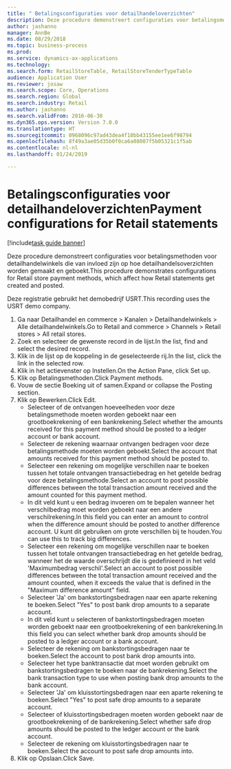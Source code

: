 ```yaml
--- 
title: " Betalingsconfiguraties voor detailhandeloverzichten"
description: Deze procedure demonstreert configuraties voor betalingsmethoden voor detailhandelwinkels die van invloed zijn op hoe detailhandelsoverzichten worden gemaakt en geboekt.
author: jashanno
manager: AnnBe
ms.date: 08/29/2018
ms.topic: business-process
ms.prod: 
ms.service: dynamics-ax-applications
ms.technology: 
ms.search.form: RetailStoreTable, RetailStoreTenderTypeTable
audience: Application User
ms.reviewer: josaw
ms.search.scope: Core, Operations
ms.search.region: Global
ms.search.industry: Retail
ms.author: jashanno
ms.search.validFrom: 2016-06-30
ms.dyn365.ops.version: Version 7.0.0
ms.translationtype: HT
ms.sourcegitcommit: 0968096c97ad43dea4f10bb43155ee1ee6f98794
ms.openlocfilehash: 8f49a3ae05d35b0f0ca6a08007f5b05321c1f5ab
ms.contentlocale: nl-nl
ms.lasthandoff: 01/24/2019

---
```

# <a name="payment-configurations-for-retail-statements"></a><span data-ttu-id="ac01a-103"> Betalingsconfiguraties voor detailhandeloverzichten</span><span class="sxs-lookup"><span data-stu-id="ac01a-103">Payment configurations for Retail statements</span></span>

[!include[task guide banner](../includes/task-guide-banner.md)]

<span data-ttu-id="ac01a-104">Deze procedure demonstreert configuraties voor betalingsmethoden voor detailhandelwinkels die van invloed zijn op hoe detailhandelsoverzichten worden gemaakt en geboekt.</span><span class="sxs-lookup"><span data-stu-id="ac01a-104">This procedure demonstrates configurations for Retail store payment methods, which affect how Retail statements get created and posted.</span></span>

<span data-ttu-id="ac01a-105">Deze registratie gebruikt het demobedrijf USRT.</span><span class="sxs-lookup"><span data-stu-id="ac01a-105">This recording uses the USRT demo company.</span></span>

1. <span data-ttu-id="ac01a-106">Ga naar Detailhandel en commerce > Kanalen > Detailhandelwinkels > Alle detailhandelwinkels.</span><span class="sxs-lookup"><span data-stu-id="ac01a-106">Go to Retail and commerce > Channels > Retail stores > All retail stores.</span></span>
2. <span data-ttu-id="ac01a-107">Zoek en selecteer de gewenste record in de lijst.</span><span class="sxs-lookup"><span data-stu-id="ac01a-107">In the list, find and select the desired record.</span></span>
3. <span data-ttu-id="ac01a-108">Klik in de lijst op de koppeling in de geselecteerde rij.</span><span class="sxs-lookup"><span data-stu-id="ac01a-108">In the list, click the link in the selected row.</span></span>
4. <span data-ttu-id="ac01a-109">Klik in het actievenster op Instellen.</span><span class="sxs-lookup"><span data-stu-id="ac01a-109">On the Action Pane, click Set up.</span></span>
5. <span data-ttu-id="ac01a-110">Klik op Betalingsmethoden.</span><span class="sxs-lookup"><span data-stu-id="ac01a-110">Click Payment methods.</span></span>
6. <span data-ttu-id="ac01a-111">Vouw de sectie Boeking uit of samen.</span><span class="sxs-lookup"><span data-stu-id="ac01a-111">Expand or collapse the Posting section.</span></span>
7. <span data-ttu-id="ac01a-112">Klik op Bewerken.</span><span class="sxs-lookup"><span data-stu-id="ac01a-112">Click Edit.</span></span>
    * <span data-ttu-id="ac01a-113">Selecteer of de ontvangen hoeveelheden voor deze betalingsmethode moeten worden geboekt naar een grootboekrekening of een bankrekening.</span><span class="sxs-lookup"><span data-stu-id="ac01a-113">Select whether the amounts received for this payment method should be posted to a ledger account or bank account.</span></span>  
    * <span data-ttu-id="ac01a-114">Selecteer de rekening waarnaar ontvangen bedragen voor deze betalingsmethode moeten worden geboekt.</span><span class="sxs-lookup"><span data-stu-id="ac01a-114">Select the account that amounts received for this payment method should be posted to.</span></span>  
    * <span data-ttu-id="ac01a-115">Selecteer een rekening om mogelijke verschillen naar te boeken tussen het totale ontvangen transactiebedrag en het getelde bedrag voor deze betalingsmethode.</span><span class="sxs-lookup"><span data-stu-id="ac01a-115">Select an account to post possible differences between the total transaction amount received and the amount counted for this payment method.</span></span>  
    * <span data-ttu-id="ac01a-116">In dit veld kunt u een bedrag invoeren om te bepalen wanneer het verschilbedrag moet worden geboekt naar een andere verschilrekening.</span><span class="sxs-lookup"><span data-stu-id="ac01a-116">In this field you can enter an amount to control when the difference amount should be posted to another difference account.</span></span> <span data-ttu-id="ac01a-117">U kunt dit gebruiken om grote verschillen bij te houden.</span><span class="sxs-lookup"><span data-stu-id="ac01a-117">You can use this to track big differences.</span></span>  
    * <span data-ttu-id="ac01a-118">Selecteer een rekening om mogelijke verschillen naar te boeken tussen het totale ontvangen transactiebedrag en het getelde bedrag, wanneer het de waarde overschrijdt die is gedefinieerd in het veld 'Maximumbedrag verschil'.</span><span class="sxs-lookup"><span data-stu-id="ac01a-118">Select an account to post possible differences between the total transaction amount received and the amount counted, when it exceeds the value that is defined in the "Maximum difference amount" field.</span></span>  
    * <span data-ttu-id="ac01a-119">Selecteer 'Ja' om bankstortingsbedragen naar een aparte rekening te boeken.</span><span class="sxs-lookup"><span data-stu-id="ac01a-119">Select "Yes" to post bank drop amounts to a separate account.</span></span>  
    * <span data-ttu-id="ac01a-120">In dit veld kunt u selecteren of bankstortingsbedragen moeten worden geboekt naar een grootboekrekening of een bankrekening.</span><span class="sxs-lookup"><span data-stu-id="ac01a-120">In this field you can select whether bank drop amounts should be posted to a ledger account or a bank account.</span></span>  
    * <span data-ttu-id="ac01a-121">Selecteer de rekening om bankstortingsbedragen naar te boeken.</span><span class="sxs-lookup"><span data-stu-id="ac01a-121">Select the account to post bank drop amounts into.</span></span>  
    * <span data-ttu-id="ac01a-122">Selecteer het type banktransactie dat moet worden gebruikt om bankstortingsbedragen te boeken naar de bankrekening.</span><span class="sxs-lookup"><span data-stu-id="ac01a-122">Select the bank transaction type to use when posting bank drop amounts to the bank account.</span></span>  
    * <span data-ttu-id="ac01a-123">Selecteer 'Ja' om kluisstortingsbedragen naar een aparte rekening te boeken.</span><span class="sxs-lookup"><span data-stu-id="ac01a-123">Select "Yes" to post safe drop amounts to a separate account.</span></span>  
    * <span data-ttu-id="ac01a-124">Selecteer of kluisstortingsbedragen moeten worden geboekt naar de grootboekrekening of de bankrekening.</span><span class="sxs-lookup"><span data-stu-id="ac01a-124">Select whether safe drop amounts should be posted to the ledger account or the bank account.</span></span>  
    * <span data-ttu-id="ac01a-125">Selecteer de rekening om kluisstortingsbedragen naar te boeken.</span><span class="sxs-lookup"><span data-stu-id="ac01a-125">Select the account to post safe drop amounts into.</span></span>  
8. <span data-ttu-id="ac01a-126">Klik op Opslaan.</span><span class="sxs-lookup"><span data-stu-id="ac01a-126">Click Save.</span></span>


